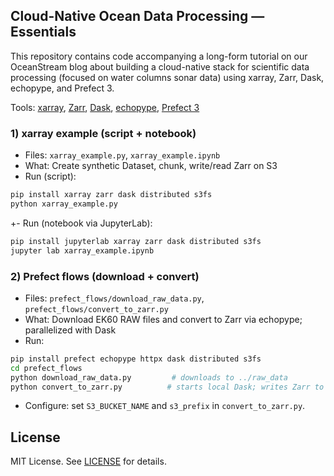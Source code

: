 ## Cloud-Native Ocean Data Processing — Essentials

This repository contains code accompanying a long-form tutorial on our OceanStream blog about building a cloud-native stack for scientific data processing (focused on water columns sonar data) using xarray, Zarr, Dask, echopype, and Prefect 3.

Tools: [xarray](https://docs.xarray.dev/), [Zarr](https://zarr.readthedocs.io/), [Dask](https://docs.dask.org/), [echopype](https://echopype.readthedocs.io/), [Prefect 3](https://docs.prefect.io/)

### 1) xarray example (script + notebook)
- Files: `xarray_example.py`, `xarray_example.ipynb`
- What: Create synthetic Dataset, chunk, write/read Zarr on S3
- Run (script):
```bash
pip install xarray zarr dask distributed s3fs
python xarray_example.py
```
+- Run (notebook via JupyterLab):
```bash
pip install jupyterlab xarray zarr dask distributed s3fs
jupyter lab xarray_example.ipynb
```

### 2) Prefect flows (download + convert)
- Files: `prefect_flows/download_raw_data.py`, `prefect_flows/convert_to_zarr.py`
- What: Download EK60 RAW files and convert to Zarr via echopype; parallelized with Dask
- Run:

```bash
pip install prefect echopype httpx dask distributed s3fs
cd prefect_flows
python download_raw_data.py         # downloads to ../raw_data
python convert_to_zarr.py          # starts local Dask; writes Zarr to S3
```
- Configure: set `S3_BUCKET_NAME` and `s3_prefix` in `convert_to_zarr.py`. 

## License
MIT License. See [LICENSE](LICENSE) for details.